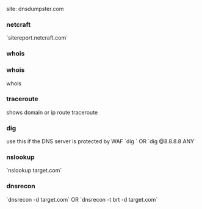 site: dnsdumpster.com

<h3>netcraft</h3>
`sitereport.netcraft.com`

<h3>whois</h3>
 <h3>whois</h3>
whois <target.com>

<h3>traceroute</h3>
shows domain or ip route
traceroute <target.com>

<h3>dig</h3>
use this if the DNS server is protected by WAF
`dig <target.com>`
OR
`dig @8.8.8.8 <target.com> ANY`

<h3>nslookup</h3>
`nslookup target.com`

<h3>dnsrecon</h3>
`dnsrecon -d target.com`
OR
`dnsrecon -t brt -d target.com`